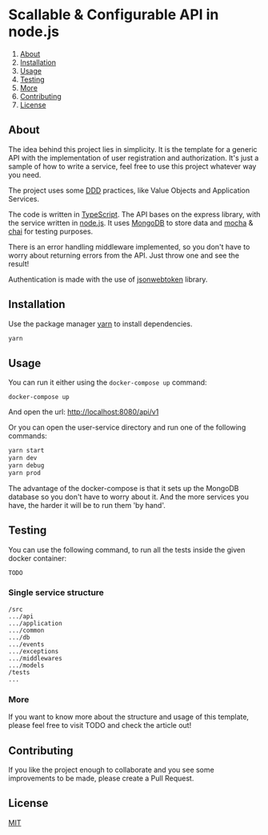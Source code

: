# Scallable & Configurable API in node.js

1. [About](#about)
2. [Installation](#installation)
3. [Usage](#usage)
3. [Testing](#testing)
3. [More](#more)
4. [Contributing](#contributing)
5. [License](#license)

## About
The idea behind this project lies in simplicity. It is the template for a generic API with the implementation of user registration and authorization. It's just a sample of how to write a service, feel free to use this project whatever way you need. 

The project uses some [DDD](https://en.wikipedia.org/wiki/Domain-driven_design) practices, like Value Objects and Application Services. 

The code is written in [TypeScript](https://www.typescriptlang.org). The API bases on the express library, with the service written in [node.js](https://nodejs.org). It uses [MongoDB](https://www.mongodb.com) to store data and [mocha](https://mochajs.org) & [chai](https://www.chaijs.com) for testing purposes.

There is an error handling middleware implemented, so you don't have to worry about returning errors from the API. Just throw one and see the result!

Authentication is made with the use of [jsonwebtoken](https://github.com/auth0/node-jsonwebtoken) library. 

## Installation

Use the package manager [yarn](https://yarnpkg.com) to install dependencies.

```bash
yarn
```

## Usage
You can run it either using the `docker-compose up` command:

```basah
docker-compose up
```
And open the url: [http://localhost:8080/api/v1](http://localhost:8080/api/v1)

Or you can open the user-service directory and run one of the following commands:

```bash
yarn start
yarn dev
yarn debug
yarn prod
```
The advantage of the docker-compose is that it sets up the MongoDB database so you don't have to worry about it. And the more services you have, the harder it will be to run them 'by hand'.

## Testing
You can use the following command, to run all the tests inside the given docker container:

```basah
TODO
```

### Single service structure
```
/src
.../api
.../application
.../common
.../db
.../events
.../exceptions
.../middlewares
.../models
/tests
...
```

### More
If you want to know more about the structure and usage of this template, please feel free to visit TODO and check the article out!

## Contributing
If you like the project enough to collaborate and you see some improvements to be made, please create a Pull Request.

## License
[MIT](https://choosealicense.com/licenses/mit/)
